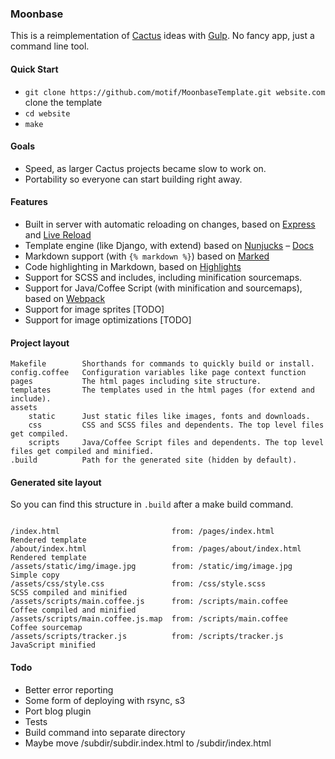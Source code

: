 ### Moonbase

This is a reimplementation of [Cactus](http://github.com/koenbok/Cactus) ideas with [Gulp](http://gulpjs.com). No fancy app, just a command line tool. 

#### Quick Start

- `git clone https://github.com/motif/MoonbaseTemplate.git website.com` clone the template
- `cd website` 
- `make`

#### Goals

- Speed, as larger Cactus projects became slow to work on. 
- Portability so everyone can start building right away.

#### Features

- Built in server with automatic reloading on changes, based on [Express](http://expressjs.com) and [Live Reload](https://github.com/napcs/node-livereload)
- Template engine (like Django, with extend) based on [Nunjucks](https://mozilla.github.io/nunjucks/) – [Docs](https://mozilla.github.io/nunjucks/templating.html)
- Markdown support (with `{% markdown %}`) based on [Marked](https://github.com/chjj/marked)
- Code highlighting in Markdown, based on [Highlights](https://github.com/atom/highlights)
- Support for SCSS and includes, including minification sourcemaps.
- Support for Java/Coffee Script (with minification and sourcemaps), based on [Webpack](https://webpack.github.io)
- Support for image sprites [TODO]
- Support for image optimizations [TODO]


#### Project layout

```
Makefile		Shorthands for commands to quickly build or install.
config.coffee	Configuration variables like page context function
pages			The html pages including site structure.
templates		The templates used in the html pages (for extend and include).
assets
	static		Just static files like images, fonts and downloads.
	css			CSS and SCSS files and dependents. The top level files get compiled.
	scripts		Java/Coffee Script files and dependents. The top level files get compiled and minified.
.build			Path for the generated site (hidden by default).
```

#### Generated site layout

So you can find this structure in `.build` after a make build command.

```

/index.html							from: /pages/index.html				Rendered template
/about/index.html					from: /pages/about/index.html		Rendered template
/assets/static/img/image.jpg		from: /static/img/image.jpg			Simple copy
/assets/css/style.css				from: /css/style.scss				SCSS compiled and minified
/assets/scripts/main.coffee.js		from: /scripts/main.coffee			Coffee compiled and minified
/assets/scripts/main.coffee.js.map	from: /scripts/main.coffee			Coffee sourcemap
/assets/scripts/tracker.js			from: /scripts/tracker.js			JavaScript minified
```

#### Todo

- Better error reporting
- Some form of deploying with rsync, s3
- Port blog plugin
- Tests
- Build command into separate directory
- Maybe move /subdir/subdir.index.html to /subdir/index.html

